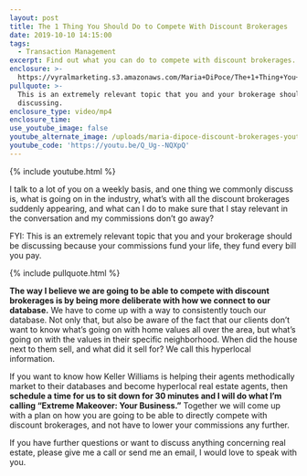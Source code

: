 ```yaml
---
layout: post
title: The 1 Thing You Should Do to Compete With Discount Brokerages
date: 2019-10-10 14:15:00
tags:
  - Transaction Management
excerpt: Find out what you can do to compete with discount brokerages.
enclosure: >-
  https://vyralmarketing.s3.amazonaws.com/Maria+DiPoce/The+1+Thing+You+Should+Do+to+Compete+With+Discount+Brokerages.mp4
pullquote: >-
  This is an extremely relevant topic that you and your brokerage should be
  discussing.
enclosure_type: video/mp4
enclosure_time:
use_youtube_image: false
youtube_alternate_image: /uploads/maria-dipoce-discount-brokerages-youtube.png
youtube_code: 'https://youtu.be/Q_Ug--NQXpQ'
---
```


{% include youtube.html %}

I talk to a lot of you on a weekly basis, and one thing we commonly discuss is, what is going on in the industry, what’s with all the discount brokerages suddenly appearing, and what can I do to make sure that I stay relevant in the conversation and my commissions don’t go away?&nbsp;

FYI: This is an extremely relevant topic that you and your brokerage should be discussing because your commissions fund your life, they fund every bill you pay.

{% include pullquote.html %}

**The way I believe we are going to be able to compete with discount brokerages is by being more deliberate with how we connect to our database.** We have to come up with a way to consistently touch our database. Not only that, but also be aware of the fact that our clients don’t want to know what’s going on with home values all over the area, but what’s going on with the values in their specific neighborhood. When did the house next to them sell, and what did it sell for? We call this hyperlocal information.&nbsp;

If you want to know how Keller Williams is helping their agents methodically market to their databases and become hyperlocal real estate agents, then **schedule a time for us to sit down for 30 minutes and I will do what I’m calling “Extreme Makeover: Your Business.”** Together we will come up with a plan on how you are going to be able to directly compete with discount brokerages, and not have to lower your commissions any further.&nbsp;

If you have further questions or want to discuss anything concerning real estate, please give me a call or send me an email, I would love to speak with you.
